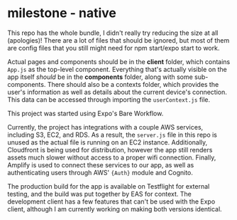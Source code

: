 # milestone - native
This repo has the whole bundle, I didn't really try reducing the size at all (apologies)!
There are a lot of files that should be ignored, but most of them are config files that you still might need for npm start/expo start to work.

Actual pages and components should be in the **client** folder, which contains `App.js` as the top-level component. Everything that's actually visible on the app itself *should* be in the **components** folder, along with some sub-components. There should also be a contexts folder, which provides the user's information as well as details about the current device's connection. This data can be accessed through importing the `userContext.js` file.

This project was started using Expo's Bare Workflow.

Currently, the project has integrations with a couple AWS services, including S3, EC2, and RDS. As a result, the `server.js` file in this repo is unused as the actual file is running on an EC2 instance. Additionally, Cloudfront is being used for distribution, however the app still renders assets much slower without access to a proper wifi connection. Finally, Amplify is used to connect these services to our app, as well as authenticating users through AWS' `{Auth}` module and Cognito.

The production build for the app is available on Testflight for external testing, and the build was put together by EAS for context. The development client has a few features that can't be used with the Expo client, although I am currently working on making both versions identical. 
